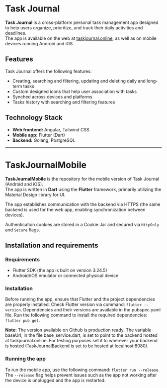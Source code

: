 # Task Journal

**Task Journal** is a cross-platform personal task management app designed to help users organize, prioritize, and track their daily activities and deadlines.  
The app is available on the web at [taskjournal.online](https://taskjournal.online), as well as on mobile devices running Android and iOS.

## Features

Task Journal offers the following features:

- Creating, searching and filtering, updating and deleting daily and long-term tasks  
- Custom designed icons that help user association with tasks  
- Synched across devices and platforms  
- Tasks history with searching and filtering features

## Technology Stack

- **Web frontend:** Angular, Tailwind CSS  
- **Mobile app:** Flutter (Dart)  
- **Backend:** Golang, PostgreSQL

---

# TaskJournalMobile

**TaskJournalMobile** is the repository for the mobile version of Task Journal (Android and iOS).  
The app is written in **Dart** using the **Flutter** framework, primarily utilizing the Material Design library for UI.

The app establishes communication with the backend via HTTPS (the same backend is used for the web app, enabling synchronization between devices).

Authentication cookies are stored in a Cookie Jar and secured via `HttpOnly` and `Secure` flags.

## Installation and requirements

### Requirements
- Flutter SDK (the app is built on version 3.24.5)
- Android/iOS emulator or connected physical device

###  Installation
Before running the app, ensure that Flutter and the project dependencies are properly installed.
Check Flutter version via command: `flutter --version`.
Dependencies and their versions are available in the pubspec.yaml file. Run the following command to install the required dependencies: `flutter pub get`.

**Note:** The version available on Github is production ready. The variable baseUrl, in the file base_service.dart, is set to point to the backend hosted at taskjournal.online.
For testing purposes set it to wherever your backend is hosted (TaskJournalBackend is set to be hosted at localhost:8080).

### Running the app

To run the mobile app, use the following command: `flutter run --release`. The `--release` flag helps prevent issues such as the app not working after the device is unplugged and the app is restarted.

